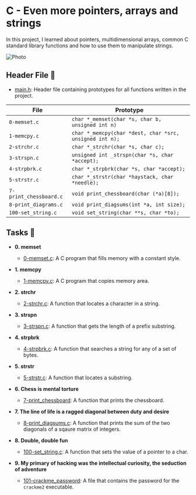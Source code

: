 # C - Even more pointers, arrays and strings

In this project, I learned about pointers, multidimensional arrays, common C standard library functions and how to use them to manipulate strings. 

![Photo](https://github.com/princeardayfio/alx-low_level_programming/blob/main/0x07-pointers_arrays_strings/pointers_meme.jpg)

## Header File :file_folder:

* [main.h](./main.h): Header file containing prototypes for all functions written in the project. 


| File                      | Prototype                                                 |
| ------------------------- | --------------------------------------------------------- |
| `0-memset.c`              | `char *_memset(char *s, char b, unsigned int n)`          |
| `1-memcpy.c`              | `char *_memcpy(char *dest, char *src, unsigned int n);`   |
| `2-strchr.c`              | `char *_strchr(char *s, char c);`                         |
| `3-strspn.c`              | `unsigned int _strspn(char *s, char *accept);`            |
| `4-strpbrk.c`             | `char *_strpbrk(char *s, char *accept);`                  |
| `5-strstr.c`              | `char *_strstr(char *haystack, char *needle);`            |
| `7-print_chessboard.c`    | `void print_chessboard(char (*a)[8]);`                    |
| `8-print_diagrams.c`      | `void print_diagsums(int *a, int size);`                  |
| `100-set_string.c`        | `void set_string(char **s, char *to);`                    |

## Tasks :page_with_curl:

* **0. memset**
  * [0-memset.c](./0-memset.c): A C program that fills memory with a constant style. 

* **1. memcpy**
  * [1-memcpy.c](./1-memcpy.c): A C program that copies memory area. 

* **2. strchr**
  * [2-strchr.c](./2-strchr.c): A function that locates a character in a string. 

* **3. strspn**
  * [3-strspn.c](./3-strspn.c): A function that gets the length of a prefix substring.

* **4. strpbrk**
  * [4-strpbrk.c](./4-strpbrk.c): A function that searches a string for any of a set of bytes. 

* **5. strstr**
  * [5-strstr.c](./5-strstr.c): A function that locates a substring. 

* **6. Chess is mental torture**
  * [7-print_chessboard](./7-print_chessboard.c): A function that prints the chessboard.

* **7. The line of life is a ragged diagonal between duty and desire**
  * [8-print_diagsums.c](./8-print_diagsums.c): A function that prints the sum of the two diagonals of a sqaure matrix of integers. 

* **8. Double, double fun**
  * [100-set_string.c](./100-set_string.c): A function that sets the value of a pointer to a char. 

* **9. My primary of hacking was the intellectual curiosity, the seduction of adventure**
  * [101-crackme_password](101-crackme_passowrd): A file that contains the password for the `crackme2` executable.
